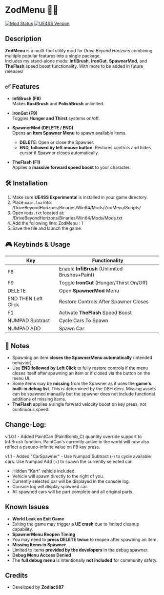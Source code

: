 # ZodMenu 🧰🚀

[![Mod Status](https://img.shields.io/badge/status-active-brightgreen)](https://github.com/ZodiacLoneWolf/ZodMenu)
[![UE4SS Version](https://img.shields.io/badge/UE4SS-experimental-blue)](https://github.com/UE4SS/UE4SS)

## Description

**ZodMenu** is a multi-tool utility mod for *Drive Beyond Horizons* combining multiple popular features into a single package.  
Includes my stand-alone mods: **InfiBrush**, **IronGut**, **SpawnerMod**, and **TheFlash** speed boost functionality. With more to be added in future releases!

## ✅ Features

- **InfiBrush (F8)**  
  Makes **RustBrush** and **PolishBrush** unlimited.
  
- **IronGut (F9)**  
  Toggles **Hunger and Thirst** systems on/off.

- **SpawnerMod (DELETE / END)**  
  Opens an **Item Spawner Menu** to spawn available items.
  - **DELETE**: Open or close the Spawner.
  - **END, followed by left mouse button**: Restores controls and hides cursor if Spawner closes automatically.

- **TheFlash (F1)**  
  Applies a **massive forward speed boost** to your character.

## 🛠️ Installation

1. Make sure **UE4SS Experimental** is installed in your game directory.
2. Place `main.lua` into:
<YourGameDirectory>/DriveBeyondHorizons/Binaries/Win64/Mods/ZodMenu/Scripts/
3. Open `Mods.txt` located at:
<YourGameDirectory>/DriveBeyondHorizons/Binaries/Win64/Mods/Mods.txt
4. Add the following line:
ZodMenu : 1
5. Save the file and launch the game.

## 🎮 Keybinds & Usage

| Key   | Functionality                                |
|------|----------------------------------------------|
| F8   | Enable **InfiBrush** (Unlimited Brushes+Paint)     |
| F9   | Toggle **IronGut** (Hunger/Thirst On/Off)     |
| DELETE| Open **SpawnerMod** Menu                     |
| END THEN Left Click | Restore Controls After Spawner Closes |
| F1   | Activate **TheFlash** Speed Boost             |
| NUMPAD Subtract   | Cycle Cars To Spawn             |
| NUMPAD ADD   | Spawn Car            |

## 📝 Notes

- Spawning an item **closes the SpawnerMenu automatically** (intended behavior).
- Use **END followed by Left Click** to fully restore controls if the menu closes itself after spawning an item or if closed via the button on the menu UI.
- Some items may be **missing** from the Spawner as it uses the **game's built-in debug list**. This is determined by the DBH devs. Missing assets can be spawned manually but the spawner does not include functional additions of missing items.
- **TheFlash** applies a single forward velocity boost on key press, not continuous speed.


## Change-Log:
v.1.0.1 - Added PaintCan (PaintBomb_C) quantity override support to InfiBrush function. PaintCan's currently active in the world will now also reflect a pseudo-infinite value on F8 key press.

v1.1 - Added "CarSpawner" - Use Numpad Subtract (-) to cycle available cars. Use Numpad Add (+) to spawn the currently selected car. 
- Hidden "Kart" vehicle included.
- Vehicle will spawn directly to the right of you.
- Currently selected car will be displayed in the console log.
- Console log will display spawned car.
- All spawned cars will be part complete and all original parts.

## Known Issues

- **World Leak on Exit Game**  
- Exiting the game may trigger a **UE crash** due to limited cleanup capability.
- **SpawnerMenu Reopen Timing**  
- You may need to **press DELETE twice** to reopen after spawning an item.
- **Missing Items in Spawner**  
- Limited to items **provided by the developers** in the debug spawner.
- **Debug Menu Access Denied**  
- The **full debug menu** is intentionally **not included** for community safety.

## Credits

- Developed by **Zodiac987**
